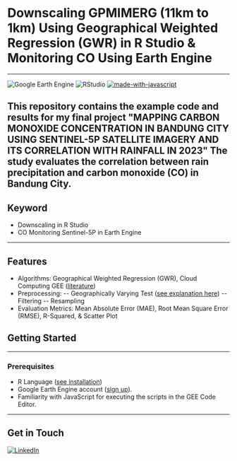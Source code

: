# Downscaling GPMIMERG (11km to 1km) Using Geographical Weighted Regression (GWR) in R Studio & Monitoring CO Using Earth Engine
---
![Google Earth Engine](https://img.shields.io/badge/Google_Earth_Engine-Active-brightgreen) ![RStudio](https://img.shields.io/badge/RStudio-Ready-blue) [![made-with-javascript](https://img.shields.io/badge/Made%20with-JavaScript-1f425f.svg)](https://www.javascript.com)

This repository contains the example code and results for my final project "MAPPING CARBON MONOXIDE CONCENTRATION IN BANDUNG CITY USING SENTINEL-5P SATELLITE IMAGERY AND ITS CORRELATION WITH RAINFALL IN 2023" The study evaluates the correlation between rain precipitation and carbon monoxide (CO) in Bandung City.
---
## Keyword
- Downscaling in R Studio
- CO Monitoring Sentinel-5P in Earth Engine
---
## Features
- Algorithms: Geographical Weighted Regression (GWR), Cloud Computing GEE ([literature](https://github.com/KaryaPratala/EkaRamadhan_FinalProject/tree/main/Literature))
- Preprocessing:
 -- Geographically Varying Test ([see explanation here](https://github.com/KaryaPratala/EkaRamadhan_FinalProject/blob/main/Literature/Downscaling_GWR.pdf))
-- Filtering
-- Resampling
- Evaluation Metrics: Mean Absolute Error (MAE), Root Mean Square Error (RMSE), R-Squared, & Scatter Plot
## Getting Started
---
### Prerequisites
- R Language ([see installation](https://posit.co/download/rstudio-desktop/))
- Google Earth Engine account ([sign up](https://earthengine.google.com/)).
- Familiarity with JavaScript for executing the scripts in the GEE Code Editor.
---
## Get in Touch
[![LinkedIn](https://img.shields.io/badge/LinkedIn-0077B5?style=for-the-badge&logo=linkedin&logoColor=white)](https://www.linkedin.com/in/ekaramadhan/)
